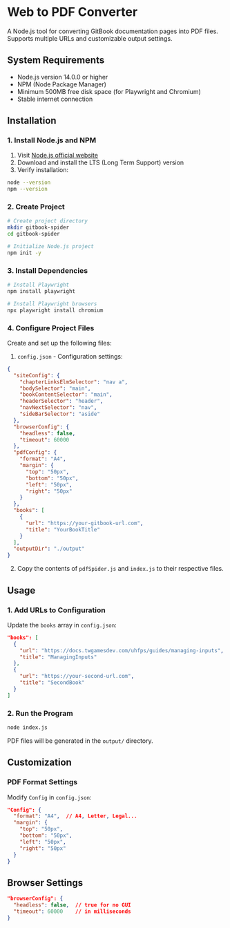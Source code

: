 # Web to PDF Converter

A Node.js tool for converting GitBook documentation pages into PDF files. Supports multiple URLs and customizable output settings.

## System Requirements

- Node.js version 14.0.0 or higher
- NPM (Node Package Manager)
- Minimum 500MB free disk space (for Playwright and Chromium)
- Stable internet connection

## Installation

### 1. Install Node.js and NPM

1. Visit [Node.js official website](https://nodejs.org)
2. Download and install the LTS (Long Term Support) version
3. Verify installation:
```bash
node --version
npm --version
```

### 2. Create Project

```bash
# Create project directory
mkdir gitbook-spider 
cd gitbook-spider

# Initialize Node.js project
npm init -y 
```

### 3. Install Dependencies

```bash
# Install Playwright
npm install playwright

# Install Playwright browsers
npx playwright install chromium
```

### 4. Configure Project Files

Create and set up the following files:

1. `config.json` - Configuration settings:
```json
{
  "siteConfig": {
    "chapterLinksElmSelector": "nav a",
    "bodySelector": "main",
    "bookContentSelector": "main",
    "headerSelector": "header",
    "navNextSelector": "nav",
    "sideBarSelector": "aside"
  },
  "browserConfig": {
    "headless": false,
    "timeout": 60000
  },
  "pdfConfig": {
    "format": "A4",
    "margin": {
      "top": "50px",
      "bottom": "50px",
      "left": "50px",
      "right": "50px"
    }
  },
  "books": [
    {
      "url": "https://your-gitbook-url.com",
      "title": "YourBookTitle"
    }
  ],
  "outputDir": "./output"
}
```

2. Copy the contents of `pdfSpider.js` and `index.js` to their respective files.

## Usage

### 1. Add URLs to Configuration

Update the `books` array in `config.json`:
```json
"books": [
  {
    "url": "https://docs.twgamesdev.com/uhfps/guides/managing-inputs",
    "title": "ManagingInputs"
  },
  {
    "url": "https://your-second-url.com",
    "title": "SecondBook"
  }
]
```

### 2. Run the Program

```bash
node index.js
```

PDF files will be generated in the `output/` directory.

## Customization

### PDF Format Settings

Modify `Config` in `config.json`:
```json
"Config": {
  "format": "A4",  // A4, Letter, Legal...
  "margin": {
    "top": "50px",
    "bottom": "50px",
    "left": "50px",
    "right": "50px"
  }
}
```

## Browser Settings

```json
"browserConfig": {
  "headless": false,  // true for no GUI
  "timeout": 60000    // in milliseconds
}
```